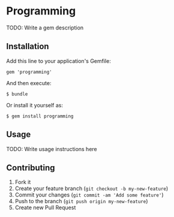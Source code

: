 # Programming

TODO: Write a gem description

## Installation

Add this line to your application's Gemfile:

    gem 'programming'

And then execute:

    $ bundle

Or install it yourself as:

    $ gem install programming

## Usage

TODO: Write usage instructions here

## Contributing

1. Fork it
2. Create your feature branch (`git checkout -b my-new-feature`)
3. Commit your changes (`git commit -am 'Add some feature'`)
4. Push to the branch (`git push origin my-new-feature`)
5. Create new Pull Request
